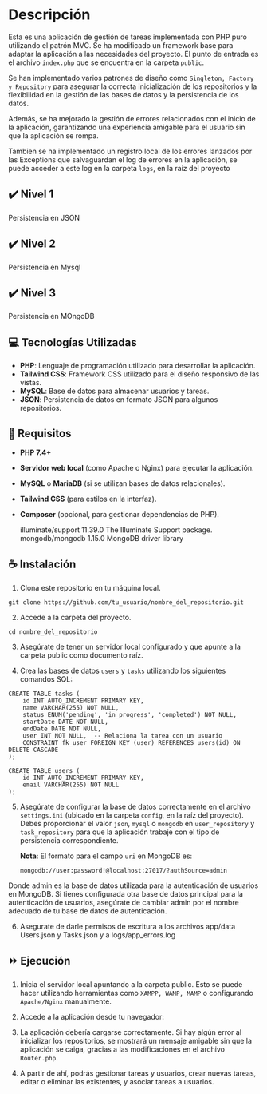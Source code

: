 # Descripción

Esta es una aplicación de gestión de tareas implementada con PHP puro utilizando el patrón MVC. Se ha modificado un framework base para adaptar la aplicación a las necesidades del proyecto. El punto de entrada es el archivo `index.php` que se encuentra en la carpeta `public`.

Se han implementado varios patrones de diseño como `Singleton, Factory y Repository` para asegurar la correcta inicialización de los repositorios y la flexibilidad en la gestión de las bases de datos y la persistencia de los datos.

Además, se ha mejorado la gestión de errores relacionados con el inicio de la aplicación, garantizando una experiencia amigable para el usuario sin que la aplicación se rompa.

Tambien se ha implementado un registro local de los errores lanzados por las Exceptions que salvaguardan el log de errores en la aplicación, se puede acceder a este log en la carpeta `logs`, en la raíz del proyecto

## ✔️	 Nivel 1

Persistencia en JSON

## ✔️	 Nivel 2

Persistencia en Mysql


## ✔️	 Nivel 3

Persistencia en MOngoDB


## 💻 Tecnologías Utilizadas

- **PHP**: Lenguaje de programación utilizado para desarrollar la aplicación.
- **Tailwind CSS**: Framework CSS utilizado para el diseño responsivo de las vistas.
- **MySQL**: Base de datos para almacenar usuarios y tareas.
- **JSON**: Persistencia de datos en formato JSON para algunos repositorios.

## 🔑 Requisitos

- **PHP 7.4+**
- **Servidor web local** (como Apache o Nginx) para ejecutar la aplicación.
- **MySQL** o **MariaDB** (si se utilizan bases de datos relacionales).
- **Tailwind CSS** (para estilos en la interfaz).
- **Composer** (opcional, para gestionar dependencias de PHP).

    illuminate/support 11.39.0 The Illuminate Support package.
    mongodb/mongodb    1.15.0  MongoDB driver library


## ☕ Instalación

1. Clona este repositorio en tu máquina local.


```git clone https://github.com/tu_usuario/nombre_del_repositorio.git```


2. Accede a la carpeta del proyecto.

```cd nombre_del_repositorio```

3. Asegúrate de tener un servidor local configurado y que apunte a la carpeta public como documento raíz.

4. Crea las bases de datos `users` y `tasks` utilizando los siguientes comandos SQL:

```
CREATE TABLE tasks (
    id INT AUTO_INCREMENT PRIMARY KEY,
    name VARCHAR(255) NOT NULL,
    status ENUM('pending', 'in_progress', 'completed') NOT NULL,
    startDate DATE NOT NULL,
    endDate DATE NOT NULL,
    user INT NOT NULL,  -- Relaciona la tarea con un usuario
    CONSTRAINT fk_user FOREIGN KEY (user) REFERENCES users(id) ON DELETE CASCADE
);

CREATE TABLE users (
    id INT AUTO_INCREMENT PRIMARY KEY,
    email VARCHAR(255) NOT NULL
);
```

5. Asegúrate de configurar la base de datos correctamente en el archivo `settings.ini` (ubicado en la carpeta `config`, en la raíz del proyecto). Debes proporcionar el valor `json`, `mysql` o `mongodb` en `user_repository` y `task_repository` para que la aplicación trabaje con el tipo de persistencia correspondiente.

   **Nota**: El formato para el campo `uri` en MongoDB es:
   ```text
   mongodb://user:password!@localhost:27017/?authSource=admin

Donde admin es la base de datos utilizada para la autenticación de usuarios en MongoDB. Si tienes configurada otra base de datos principal para la autenticación de usuarios, asegúrate de cambiar admin por el nombre adecuado de tu base de datos de autenticación.

6. Asegurate de darle permisos de escritura a los archivos app/data Users.json y Tasks.json y a logs/app_errors.log


## ⏩ Ejecución

1. Inicia el servidor local apuntando a la carpeta public. Esto se puede hacer utilizando herramientas como `XAMPP, WAMP, MAMP` o configurando `Apache/Nginx` manualmente.

2. Accede a la aplicación desde tu navegador:

3. La aplicación debería cargarse correctamente. Si hay algún error al inicializar los repositorios, se mostrará un mensaje amigable sin que la aplicación se caiga, gracias a las modificaciones en el archivo `Router.php`.

4. A partir de ahí, podrás gestionar tareas y usuarios, crear nuevas tareas, editar o eliminar las existentes, y asociar tareas a usuarios.




